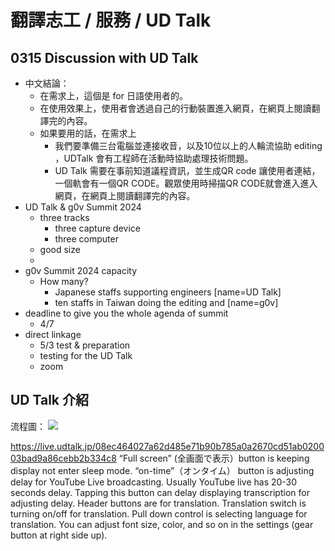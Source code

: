 # 翻譯志工 / 服務 / UD Talk




## 0315 Discussion with UD Talk 
- 中文結論：
    - 在需求上，這個是 for 日語使用者的。
    - 在使用效果上，使用者會透過自己的行動裝置進入網頁，在網頁上閱讀翻譯完的內容。
    - 如果要用的話，在需求上
        - 我們要準備三台電腦並連接收音，以及10位以上的人輪流協助 editing ，UDTalk 會有工程師在活動時協助處理技術問題。
        -   UD Talk 需要在事前知道議程資訊，並生成QR code 讓使用者連結，一個軌會有一個QR CODE。觀眾使用時掃描QR CODE就會進入進入網頁，在網頁上閱讀翻譯完的內容。
- UD Talk & g0v Summit 2024
    - three tracks 
        - three capture device
        - three computer  
    - good size
    - 
- g0v Summit 2024 capacity 
    - How many?
        - Japanese staffs supporting engineers [name=UD Talk]
        - ten staffs in Taiwan doing the editing and [name=g0v]
- deadline to give you the whole agenda of summit 
    - 4/7 
- direct linkage  
    - 5/3 test & preparation
    - testing for the UD Talk 
    - zoom 

## UD Talk 介紹
流程圖：
![](https://s3-ap-northeast-1.amazonaws.com/g0v-hackmd-images/uploads/upload_88afdc132fa88c8b6bd892e515a87f01.png)



https://live.udtalk.jp/08ec464027a62d485e71b90b785a0a2670cd51ab020003bad9a86cebb2b334c8
“Full screen” (全画面で表示）button is keeping display not enter sleep mode. “on-time”（オンタイム） button is adjusting delay for YouTube Live broadcasting. Usually YouTube live has 20-30 seconds delay. Tapping this button can delay displaying transcription for adjusting delay.
Header buttons are for translation. Translation switch is turning on/off for translation. Pull down control is selecting language for translation.
You can adjust font size, color, and so on in the settings (gear button at right side up).


